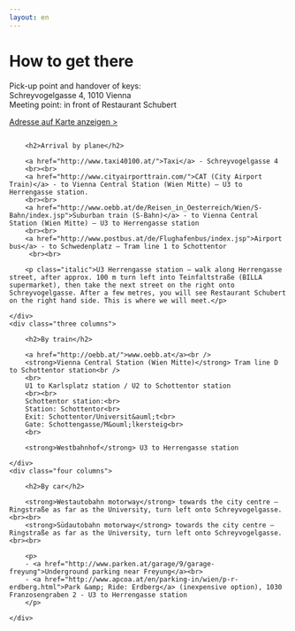 ```yaml
---
layout: en
---
```


<h1>How to get there</h1>
<p class="italic">
	Pick-up point and handover of keys:<br> Schreyvogelgasse 4, 1010 Vienna<br>
	Meeting point: in front of Restaurant Schubert
</p>

<p><a href="/lage.html">Adresse auf Karte anzeigen &gt;</a></p>

<div class="row">
	<div class="four columns">

		<h2>Arrival by plane</h2>

		<a href="http://www.taxi40100.at/">Taxi</a> - Schreyvogelgasse 4
		<br><br>
		<a href="http://www.cityairporttrain.com/">CAT (City Airport Train)</a> - to Vienna Central Station (Wien Mitte) – U3 to  Herrengasse station.
		<br><br>
		<a href="http://www.oebb.at/de/Reisen_in_Oesterreich/Wien/S-Bahn/index.jsp">Suburban train (S-Bahn)</a> - to Vienna Central Station (Wien Mitte) – U3 to Herrengasse station
		<br><br>
		<a href="http://www.postbus.at/de/Flughafenbus/index.jsp">Airport bus</a> - to Schwedenplatz – Tram line 1 to Schottentor
		 <br><br>

		<p class="italic">U3 Herrengasse station – walk along Herrengasse street, after approx. 100 m turn left into Teinfaltstraße (BILLA supermarket), then take the next street on the right onto Schreyvogelgasse. After a few metres, you will see Restaurant Schubert on the right hand side. This is where we will meet.</p>

	</div>
	<div class="three columns">

		<h2>By train</h2>

		<a href="http://oebb.at/">www.oebb.at</a><br />
		<strong>Vienna Central Station (Wien Mitte)</strong> Tram line D to Schottentor station<br />
		<br>
		U1 to Karlsplatz station / U2 to Schottentor station
		<br><br>
		Schottentor station:<br>
		Station: Schottentor<br>
		Exit: Schottentor/Universit&auml;t<br>
		Gate: Schottengasse/M&ouml;lkersteig<br>
		<br>

		<strong>Westbahnhof</strong> U3 to Herrengasse station

	</div>
	<div class="four columns">

		<h2>By car</h2>

		<strong>Westautobahn motorway</strong> towards the city centre – Ringstraße as far as the University, turn left onto Schreyvogelgasse.<br><br>
		<strong>Südautobahn motorway</strong> towards the city centre – Ringstraße as far as the University, turn left onto Schreyvogelgasse.<br><br>

		<p>
		- <a href="http://www.parken.at/garage/9/garage-freyung">Underground parking near Freyung</a><br>
		- <a href="http://www.apcoa.at/en/parking-in/wien/p-r-erdberg.html">Park &amp; Ride: Erdberg</a> (inexpensive option), 1030 Franzosengraben 2 - U3 to Herrengasse station
		</p>

	</div>
</div>
